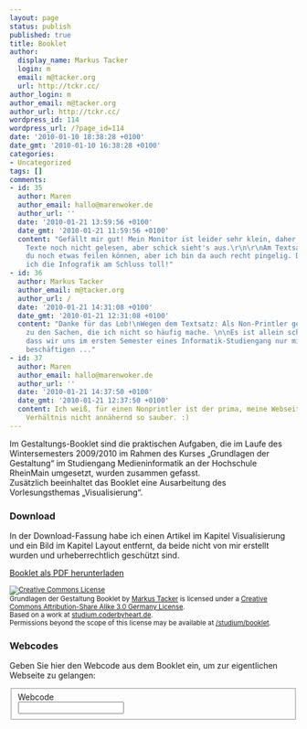 ```yaml
---
layout: page
status: publish
published: true
title: Booklet
author:
  display_name: Markus Tacker
  login: m
  email: m@tacker.org
  url: http://tckr.cc/
author_login: m
author_email: m@tacker.org
author_url: http://tckr.cc/
wordpress_id: 114
wordpress_url: /?page_id=114
date: '2010-01-10 18:38:28 +0100'
date_gmt: '2010-01-10 16:38:28 +0100'
categories:
- Uncategorized
tags: []
comments:
- id: 35
  author: Maren
  author_email: hallo@marenwoker.de
  author_url: ''
  date: '2010-01-21 13:59:56 +0100'
  date_gmt: '2010-01-21 11:59:56 +0100'
  content: "Gefällt mir gut! Mein Monitor ist leider sehr klein, daher hab ich die
    Texte noch nicht gelesen, aber schick sieht's aus.\r\n\r\nAm Textsatz hättest
    du noch etwas feilen können, aber ich bin da auch recht pingelig. Dafür finde
    ich die Infografik am Schluss toll!"
- id: 36
  author: Markus Tacker
  author_email: m@tacker.org
  author_url: /
  date: '2010-01-21 14:31:08 +0100'
  date_gmt: '2010-01-21 12:31:08 +0100'
  content: "Danke für das Lob!\nWegen dem Textsatz: Als Non-Printler gehört das eben
    zu den Sachen, die ich nicht so häufig mache. \n\nEs ist allein schon verwunderlich,
    dass wir uns im ersten Semester eines Informatik-Studiengang nur mit Print-Produkten
    beschäftigen ..."
- id: 37
  author: Maren
  author_email: hallo@marenwoker.de
  author_url: ''
  date: '2010-01-21 14:37:50 +0100'
  date_gmt: '2010-01-21 12:37:50 +0100'
  content: Ich weiß, für einen Nonprintler ist der prima, meine Webseiten sind im
    Verhältnis nicht annähernd so sauber. :)
---
```

<p>Im Gestaltungs-Booklet sind die praktischen Aufgaben, die im Laufe des Wintersemesters 2009/2010 im Rahmen des Kurses „Grundlagen der Gestaltung“ im Studiengang Medieninformatik an der Hochschule RheinMain umgesetzt, wurden zusammen gefasst.<br />
Zusätzlich beeinhaltet das Booklet eine Ausarbeitung des Vorlesungsthemas „Visualisierung“.</p>
<h3 class="textimage">Download</h3>
<p>In der Download-Fassung habe ich einen Artikel im Kapitel Visualisierung und ein Bild im Kapitel Layout entfernt, da beide nicht von mir erstellt wurden und urheberrechtlich geschützt sind.</p>
<p><a href='/uploads/2010/01/Booklet-cc-by-sa.pdf'>Booklet als PDF herunterladen</a></p>
<p><small><a rel="license" href="http://creativecommons.org/licenses/by-sa/3.0/de/"><img alt="Creative Commons License" style="border-width:0" src="http://i.creativecommons.org/l/by-sa/3.0/de/88x31.png" /></a><br /><span xmlns:dc="http://purl.org/dc/elements/1.1/" href="http://purl.org/dc/dcmitype/Text" property="dc:title" rel="dc:type">Grundlagen der Gestaltung Booklet</span> by <a xmlns:cc="http://creativecommons.org/ns#" href="http://m.tacker.org/" property="cc:attributionName" rel="cc:attributionURL">Markus Tacker</a> is licensed under a <a rel="license" href="http://creativecommons.org/licenses/by-sa/3.0/de/">Creative Commons Attribution-Share Alike 3.0 Germany License</a>.<br />Based on a work at <a xmlns:dc="http://purl.org/dc/elements/1.1/" href="/studium/booklet" rel="dc:source">studium.coderbyheart.de</a>.<br />Permissions beyond the scope of this license may be available at <a xmlns:cc="http://creativecommons.org/ns#" href="/studium/booklet" rel="cc:morePermissions">/studium/booklet</a>.</small></p>
<h3 class="textimage">Webcodes</h3>
<p>Geben Sie hier den Webcode aus dem Booklet ein, um zur eigentlichen Webseite zu gelangen:</p>
<form id="webcodeform" action="/" method="post">
<fieldset><label for="webcode">Webcode</label><br />
<input id="webcode" name="webcode" type="text" /></fieldset>
</form>
